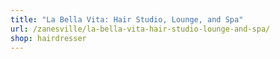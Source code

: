 ```yaml
---
title: "La Bella Vita: Hair Studio, Lounge, and Spa"
url: /zanesville/la-bella-vita-hair-studio-lounge-and-spa/
shop: hairdresser
---
```

